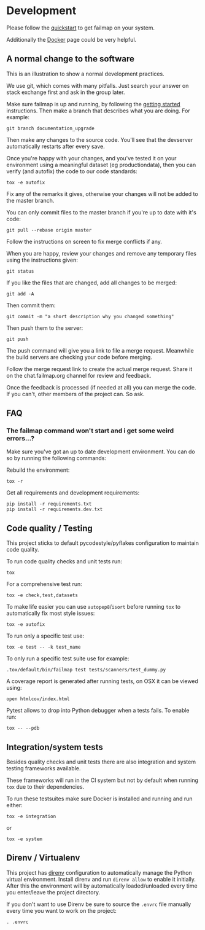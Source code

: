 # Development
Please follow the [quickstart](getting_started.md) to get failmap on your system.

Additionally the [Docker](docker.md) page could be very helpful.

## A normal change to the software
This is an illustration to show a normal development practices.

We use git, which comes with many pitfalls. Just search your answer on stack exchange first and ask in the group later.

Make sure failmap is up and running, by following the [getting started](getting_started.md) instructions. Then make a
branch that describes what you are doing. For example:

```
git branch documentation_upgrade
```

Then make any changes to the source code. You'll see that the devserver automatically restarts after every save.

Once you're happy with your changes, and you've tested it on your environment using a meaningful dataset
(eg productiondata), then you can verify (and autofix) the code to our code standards:

```
tox -e autofix
```

Fix any of the remarks it gives, otherwise your changes will not be added to the master branch.

You can only commit files to the master branch if you're up to date with it's code:

```
git pull --rebase origin master
```

Follow the instructions on screen to fix merge conflicts if any.

When you are happy, review your changes and remove any temporary files using the instructions given:

```
git status
```

If you like the files that are changed, add all changes to be merged:

```
git add -A
```

Then commit them:

```
git commit -m "a short description why you changed something"
```

Then push them to the server:

```
git push
```

The push command will give you a link to file a merge request. Meanwhile the build servers are checking your code
before merging.

Follow the merge request link to create the actual merge request. Share it on the chat.failmap.org channel for review
and feedback.

Once the feedback is processed (if needed at all) you can merge the code. If you can't, other members of the project can.
So ask.

## FAQ

### The failmap command won't start and i get some weird errors...?
Make sure you've got an up to date development environment. You can do so by running the following commands:

Rebuild the environment:

```
tox -r
```

Get all requirements and development requirements:
```
pip install -r requirements.txt
pip install -r requirements.dev.txt
```

## Code quality / Testing

This project sticks to default pycodestyle/pyflakes configuration to maintain code quality.

To run code quality checks and unit tests run:

    tox

For a comprehensive test run:

    tox -e check,test,datasets

To make life easier you can use `autopep8`/`isort` before running `tox` to automatically fix most style issues:

    tox -e autofix

To run only a specific test use:

    tox -e test -- -k test_name

To only run a specific test suite use for example:

    .tox/default/bin/failmap test tests/scanners/test_dummy.py

A coverage report is generated after running tests, on OSX it can be viewed using:

    open htmlcov/index.html

Pytest allows to drop into Python debugger when a tests fails. To enable run:

    tox -- --pdb

## Integration/system tests
Besides quality checks and unit tests there are also integration and system testing frameworks available.

These frameworks will run in the CI system but not by default when running `tox` due to their dependencies.

To run these testsuites make sure Docker is installed and running and run either:

    tox -e integration

or

    tox -e system

## Direnv / Virtualenv

This project has [direnv](https://direnv.net/) configuration to automatically manage the Python
virtual environment. Install direnv and run `direnv allow` to enable it initially. After this the environment will by automatically loaded/unloaded every time you enter/leave the project directory.

If you don't want to use Direnv be sure to source the `.envrc` file manually every time you want to work on the project:

    . .envrc
